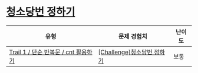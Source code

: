 # [청소당번 정하기](https://www.codetree.ai/trails/complete/curated-cards/challenge-cleaning-numbering)

|유형|문제 경험치|난이도|
|---|---|---|
|[Trail 1 / 단순 반복문 / cnt 활용하기](https://www.codetree.ai/trail-info/novice-low/)|[[Challenge]청소당번 정하기](https://www.codetree.ai/trails/complete/curated-cards/challenge-cleaning-numbering/)|보통|

